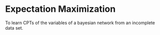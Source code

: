 # Expectation Maximization

To learn CPTs of the variables of a bayesian network from an incomplete data set.
